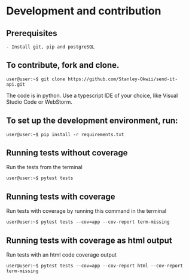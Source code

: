 # Development and contribution
## Prerequisites
    - Install git, pip and postgreSQL

## To contribute, fork and clone.  
```console
user@user:~$ git clone https://github.com/Stanley-Okwii/send-it-api.git
```
 
 The code is in python. Use a typescript IDE of your choice, like Visual Studio Code or WebStorm.
 
## To set up the development environment, run:
```console
user@user:~$ pip install -r requirements.txt
```

## Running tests without coverage
Run the tests from the terminal
```console
user@user:~$ pytest tests
```

## Running tests with coverage
Run tests with coverage by running this command in the terminal
```console
user@user:~$ pytest tests --cov=app --cov-report term-missing
```

## Running tests with coverage as html output
Run tests with an html code coverage output
```console
user@user:~$ pytest tests --cov=app --cov-report html --cov-report term-missing
```
